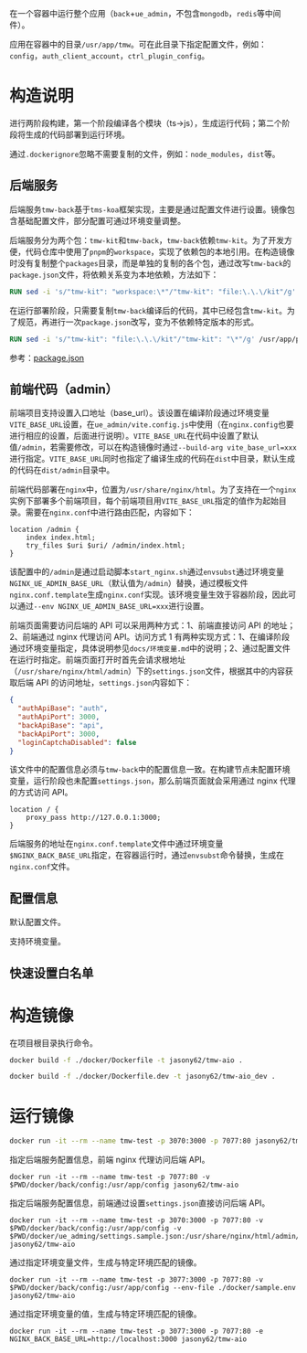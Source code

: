 在一个容器中运行整个应用（`back`+`ue_admin`，不包含`mongodb`，`redis`等中间件）。

应用在容器中的目录`/usr/app/tmw`。可在此目录下指定配置文件，例如：`config`，`auth_client_account`，`ctrl_plugin_config`。

# 构造说明

进行两阶段构建，第一个阶段编译各个模块（ts->js），生成运行代码；第二个阶段将生成的代码部署到运行环境。

通过`.dockerignore`忽略不需要复制的文件，例如：`node_modules`，`dist`等。

## 后端服务

后端服务`tmw-back`基于`tms-koa`框架实现，主要是通过配置文件进行设置。镜像包含基础配置文件，部分配置可通过环境变量调整。

后端服务分为两个包：`tmw-kit`和`tmw-back`，`tmw-back`依赖`tmw-kit`。为了开发方便，代码仓库中使用了`pnpm`的`workspace`，实现了依赖包的本地引用。在构造镜像时没有复制整个`packages`目录，而是单独的复制的各个包，通过改写`tmw-back`的`package.json`文件，将依赖关系变为本地依赖，方法如下：

```Dockerfile
RUN sed -i 's/"tmw-kit": "workspace:\*"/"tmw-kit": "file:\.\.\/kit"/g' /usr/src/tmw/back/package.json
```

在运行部署阶段，只需要复制`tmw-back`编译后的代码，其中已经包含`tmw-kit`。为了规范，再进行一次`package.json`改写，变为不依赖特定版本的形式。

```Dockerfile
RUN sed -i 's/"tmw-kit": "file:\.\.\/kit"/"tmw-kit": "\*"/g' /usr/app/package.json
```

参考：[package.json](https://docs.npmjs.com/cli/v6/configuring-npm/package-json#local-paths)

## 前端代码（admin）

前端项目支持设置入口地址（base_url）。该设置在编译阶段通过环境变量`VITE_BASE_URL`设置，在`ue_admin/vite.config.js`中使用（在`nginx.config`也要进行相应的设置，后面进行说明）。`VITE_BASE_URL`在代码中设置了默认值`/admin`，若需要修改，可以在构造镜像时通过`--build-arg vite_base_url=xxx`进行指定。`VITE_BASE_URL`同时也指定了编译生成的代码在`dist`中目录，默认生成的代码在`dist/admin`目录中。

前端代码部署在`nginx`中，位置为`/usr/share/nginx/html`。为了支持在一个`nginx`实例下部署多个前端项目，每个前端项目用`VITE_BASE_URL`指定的值作为起始目录。需要在`nginx.conf`中进行路由匹配，内容如下：

```nginx
location /admin {
    index index.html;
    try_files $uri $uri/ /admin/index.html;
}
```

该配置中的`/admin`是通过启动脚本`start_nginx.sh`通过`envsubst`通过环境变量`NGINX_UE_ADMIN_BASE_URL`（默认值为`/admin`）替换，通过模板文件`nginx.conf.template`生成`nginx.conf`实现。该环境变量生效于容器阶段，因此可以通过`--env NGINX_UE_ADMIN_BASE_URL=xxx`进行设置。

前端页面需要访问后端的 API 可以采用两种方式：1、前端直接访问 API 的地址；2、前端通过 nginx 代理访问 API。访问方式 1 有两种实现方式：1、在编译阶段通过环境变量指定，具体说明参见`docs/环境变量.md`中的说明；2、通过配置文件在运行时指定。前端页面打开时首先会请求根地址（`/usr/share/nginx/html/admin`）下的`settings.json`文件，根据其中的内容获取后端 API 的访问地址，`settings.json`内容如下：

```json
{
  "authApiBase": "auth",
  "authApiPort": 3000,
  "backApiBase": "api",
  "backApiPort": 3000,
  "loginCaptchaDisabled": false
}
```

该文件中的配置信息必须与`tmw-back`中的配置信息一致。在构建节点未配置环境变量，运行阶段也未配置`settings.json`，那么前端页面就会采用通过 nginx 代理的方式访问 API。

```nginx
location / {
    proxy_pass http://127.0.0.1:3000;
}
```

后端服务的地址在`nginx.conf.template`文件中通过环境变量`$NGINX_BACK_BASE_URL`指定，在容器运行时，通过`envsubst`命令替换，生成在`nginx.conf`文件。

## 配置信息

默认配置文件。

支持环境变量。

## 快速设置白名单

# 构造镜像

在项目根目录执行命令。

```bash
docker build -f ./docker/Dockerfile -t jasony62/tmw-aio .
```

```bash
docker build -f ./docker/Dockerfile.dev -t jasony62/tmw-aio_dev .
```

# 运行镜像

```bash
docker run -it --rm --name tmw-test -p 3070:3000 -p 7077:80 jasony62/tmw-aio
```

指定后端服务配置信息，前端 nginx 代理访问后端 API。

```shell
docker run -it --rm --name tmw-test -p 7077:80 -v $PWD/docker/back/config:/usr/app/config jasony62/tmw-aio
```

指定后端服务配置信息，前端通过设置`settings.json`直接访问后端 API。

```shell
docker run -it --rm --name tmw-test -p 3070:3000 -p 7077:80 -v $PWD/docker/back/config:/usr/app/config -v $PWD/docker/ue_adming/settings.sample.json:/usr/share/nginx/html/admin/settings.json jasony62/tmw-aio
```

通过指定环境变量文件，生成与特定环境匹配的镜像。

```shell
docker run -it --rm --name tmw-test -p 3077:3000 -p 7077:80 -v $PWD/docker/back/config:/usr/app/config --env-file ./docker/sample.env jasony62/tmw-aio
```

通过指定环境变量的值，生成与特定环境匹配的镜像。

```shell
docker run -it --rm --name tmw-test -p 3077:3000 -p 7077:80 -e NGINX_BACK_BASE_URL=http://localhost:3000 jasony62/tmw-aio
```
